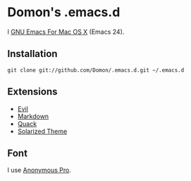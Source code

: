 # Domon's .emacs.d

I [GNU Emacs For Mac OS X](http://emacsformacosx.com/) (Emacs 24).

## Installation

    git clone git://github.com/Domon/.emacs.d.git ~/.emacs.d

## Extensions

* [Evil](https://gitorious.org/evil/pages/Home)
* [Markdown](http://jblevins.org/projects/markdown-mode/)
* [Quack](http://www.neilvandyke.org/quack/)
* [Solarized Theme](https://github.com/bbatsov/solarized-emacs)

## Font

I use [Anonymous Pro](http://www.ms-studio.com/FontSales/anonymouspro.html).


